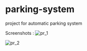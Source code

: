 # parking-system
project for automatic parking system

Screenshots : 
![pr_1](https://user-images.githubusercontent.com/31569596/46727729-cb268b00-cc9e-11e8-914e-e736484598ab.png)


![pr_2](https://user-images.githubusercontent.com/31569596/46727783-ec877700-cc9e-11e8-9d52-9d2b7415a15d.png)

